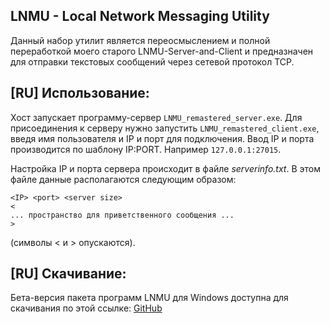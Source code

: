 ## LNMU - Local Network Messaging Utility
Данный набор утилит является переосмыслением и полной переработкой моего старого LNMU-Server-and-Client и предназначен для отправки текстовых сообщений через сетевой протокол TCP.

## [RU] Использование:
Хост запускает программу-сервер `LNMU_remastered_server.exe`.
Для присоединения к серверу нужно запустить `LNMU_remastered_client.exe`, введя имя пользователя и IP и порт для подключения. Ввод IP и порта производится по шаблону IP:PORT. Например `127.0.0.1:27015`.

Настройка IP и порта сервера происходит в файле *serverinfo.txt*.
В этом файле данные располагаются следующим образом:
```
<IP> <port> <server size>
<
... пространство для приветственного сообщения ...
>
```
(символы < и > опускаются).

## [RU] Скачивание:
Бета-версия пакета программ LNMU для Windows доступна для скачивания по этой ссылке: [GitHub](https://github.com/Dxftoro/LNMU-remastered/releases/download/v1.0/LNMU_remastered.zip)
